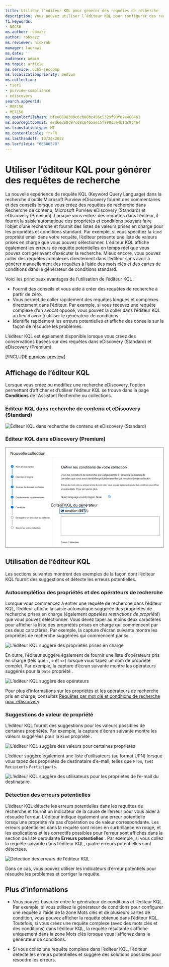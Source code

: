 ```yaml
---
title: Utiliser l’éditeur KQL pour générer des requêtes de recherche
description: Vous pouvez utiliser l’éditeur KQL pour configurer des requêtes de recherche eDiscovery dans Recherche de contenu, eDiscovery (Standard) et eDiscovery (Premium).
f1.keywords:
- NOCSH
ms.author: robmazz
author: robmazz
ms.reviewer: nickrob
manager: laurawi
ms.date: ''
audience: Admin
ms.topic: article
ms.service: O365-seccomp
ms.localizationpriority: medium
ms.collection:
- tier1
- purview-compliance
- ediscovery
search.appverid:
- MOE150
- MET150
ms.openlocfilehash: bfee0098300c6cb00bc456c5329f98f87e468461
ms.sourcegitcommit: e7dbe3b0d97cd8c64b5ae15f990d5e4b1dc9c464
ms.translationtype: MT
ms.contentlocale: fr-FR
ms.lasthandoff: 10/24/2022
ms.locfileid: "68686578"
---
```

# <a name="use-the-kql-editor-to-build-search-queries"></a>Utiliser l’éditeur KQL pour générer des requêtes de recherche

La nouvelle expérience de requête KQL (Keyword Query Language) dans la recherche d’outils Microsoft Purview eDiscovery fournit des commentaires et des conseils lorsque vous créez des requêtes de recherche dans Recherche de contenu, Microsoft Purview eDiscovery (Standard) et eDiscovery (Premium). Lorsque vous entrez des requêtes dans l’éditeur, il fournit la saisie automatique des propriétés et conditions pouvant faire l’objet d’une recherche et fournit des listes de valeurs prises en charge pour les propriétés et conditions standard. Par exemple, si vous spécifiez la `kind` propriété email dans votre requête, l’éditeur présente une liste de valeurs prises en charge que vous pouvez sélectionner. L’éditeur KQL affiche également les erreurs de requête potentielles en temps réel que vous pouvez corriger avant d’exécuter la recherche. Mieux encore, vous pouvez coller des requêtes complexes directement dans l’éditeur sans avoir à générer manuellement des requêtes à l’aide des mots clés et des cartes de conditions dans le générateur de conditions standard.
  
Voici les principaux avantages de l’utilisation de l’éditeur KQL :

- Fournit des conseils et vous aide à créer des requêtes de recherche à partir de zéro.
- Vous permet de coller rapidement des requêtes longues et complexes directement dans l’éditeur. Par exemple, si vous recevez une requête complexe d’un avocat opposé, vous pouvez la coller dans l’éditeur KQL au lieu d’avoir à utiliser le générateur de conditions.
- Identifie rapidement les erreurs potentielles et affiche des conseils sur la façon de résoudre les problèmes.

L’éditeur KQL est également disponible lorsque vous créez des conservations basées sur des requêtes dans eDiscovery (Standard) et eDiscovery (Premium).

[!INCLUDE [purview-preview](../includes/purview-preview.md)]

## <a name="displaying-the-kql-editor"></a>Affichage de l’éditeur KQL

Lorsque vous créez ou modifiez une recherche eDiscovery, l’option permettant d’afficher et d’utiliser l’éditeur KQL se trouve dans la page **Conditions** de l’Assistant Recherche ou collections.

### <a name="kql-editor-in-content-search-and-ediscovery-standard"></a>Éditeur KQL dans recherche de contenu et eDiscovery (Standard)

![Éditeur KQL dans recherche de contenu et eDiscovery (Standard)](../media/KQLEditorCore.png)

### <a name="kql-editor-in-ediscovery-premium"></a>Éditeur KQL dans eDiscovery (Premium)

![Éditeur KQL dans eDiscovery (Premium)](../media/KQLEditorAdvanced.png)

## <a name="using-the-kql-editor"></a>Utilisation de l’éditeur KQL

Les sections suivantes montrent des exemples de la façon dont l’éditeur KQL fournit des suggestions et détecte les erreurs potentielles.

### <a name="autocompletion-of-search-properties-and-operators"></a>Autocomplétion des propriétés et des opérateurs de recherche

Lorsque vous commencez à entrer une requête de recherche dans l’éditeur KQL, l’éditeur affiche la saisie automatique suggérée des propriétés de recherche prises en charge (également *appelées restrictions de propriété*) que vous pouvez sélectionner. Vous devez taper au moins deux caractères pour afficher la liste des propriétés prises en charge qui commencent par ces deux caractères. Par exemple, la capture d’écran suivante montre les propriétés de recherche suggérées qui commencent par `Se`.

![L’éditeur KQL suggère des propriétés prises en charge](../media/KQLEditorAutoCompleteProperties.png)

En outre, l’éditeur suggère également de fournir une liste d’opérateurs pris en charge (tels que `:`, `=` et `<>`) lorsque vous tapez un nom de propriété complet. Par exemple, la capture d’écran suivante montre les opérateurs suggérés pour la `Date` propriété .

![L’éditeur KQL suggère des opérateurs](../media/KQLEditorOperatorSuggestions.png)

Pour plus d’informations sur les propriétés et les opérateurs de recherche pris en charge, consultez [Requêtes par mot clé et conditions de recherche pour eDiscovery](keyword-queries-and-search-conditions.md).

### <a name="property-value-suggestions"></a>Suggestions de valeur de propriété

L’éditeur KQL fournit des suggestions pour les valeurs possibles de certaines propriétés. Par exemple, la capture d’écran suivante montre les valeurs suggérées pour la `Kind` propriété .

![L’éditeur KQL suggère des valeurs pour certaines propriétés](../media/KQLEditorValueSuggestions.png)

L’éditeur suggère également une liste d’utilisateurs (au format UPN) lorsque vous tapez des propriétés de destinataire d’e-mail, telles que `From`, `To`et `Recipients` `Participants`.

![L’éditeur KQL suggère des utilisateurs pour les propriétés de l’e-mail du destinataire](../media/KQLEditorRecipientSuggestions.png)

### <a name="detection-of-potential-errors"></a>Détection des erreurs potentielles

L’éditeur KQL détecte les erreurs potentielles dans les requêtes de recherche et fournit un indicateur de la cause de l’erreur pour vous aider à résoudre l’erreur. L’éditeur indique également une erreur potentielle lorsqu’une propriété n’a pas d’opération ou de valeur correspondante. Les erreurs potentielles dans la requête sont mises en surbrillance en rouge, et les explications et les correctifs possibles pour l’erreur sont affichés dans la section de liste déroulante **Erreurs potentielles** . Par exemple, si vous collez la requête suivante dans l’éditeur KQL, quatre erreurs potentielles sont détectées.

![Détection des erreurs de l’éditeur KQL](../media/KQLEditorErrorDetection.png)

Dans ce cas, vous pouvez utiliser les indicateurs d’erreur potentiels pour résoudre les problèmes et corriger la requête.

## <a name="more-information"></a>Plus d’informations

- Vous pouvez basculer entre le générateur de conditions et l’éditeur KQL. Par exemple, si vous utilisez le générateur de conditions pour configurer une requête à l’aide de la zone Mots clés et de plusieurs cartes de condition, vous pouvez afficher la requête obtenue dans l’éditeur KQL. Toutefois, si vous créez une requête complexe (avec des mots clés et des conditions) dans l’éditeur KQL, la requête résultante s’affiche uniquement dans la zone Mots clés lorsque vous l’affichez dans le générateur de conditions.

- Si vous collez une requête complexe dans l’éditeur KQL, l’éditeur détecte les erreurs potentielles et suggère des solutions possibles pour résoudre les erreurs.
